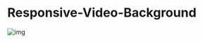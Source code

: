 # Responsive-Video-Background

![img](https://user-images.githubusercontent.com/84036037/131216771-26f49da3-728a-48cb-9cf9-b469f10b7d9d.gif)

